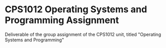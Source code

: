 # CPS1012 Operating Systems and Programming Assignment

Deliverable of the group assignment of the CPS1012 unit, titled "Operating Systems and Programming"
